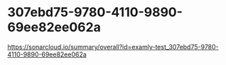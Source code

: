 # 307ebd75-9780-4110-9890-69ee82ee062a
https://sonarcloud.io/summary/overall?id=examly-test_307ebd75-9780-4110-9890-69ee82ee062a
